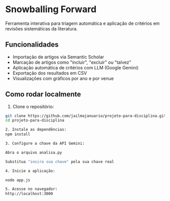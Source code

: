 # Snowballing Forward

Ferramenta interativa para triagem automática e aplicação de critérios em revisões sistemáticas da literatura.

## Funcionalidades

- Importação de artigos via Semantic Scholar
- Marcação de artigos como "incluir", "excluir" ou "talvez"
- Aplicação automática de critérios com LLM (Google Gemini)
- Exportação dos resultados em CSV
- Visualizações com gráficos por ano e por venue

## Como rodar localmente

1. Clone o repositório:

```bash
git clone https://github.com/jailmajanuario/projeto-para-disciplina.git
cd projeto-para-disciplina

2. Instale as dependências:
npm install

3. Configure a chave da API Gemini:

Abra o arquivo analisa.py

Substitua "insira sua chave" pela sua chave real

4. Inicie a aplicação:

node app.js

5. Acesse no navegador:
http://localhost:3000
